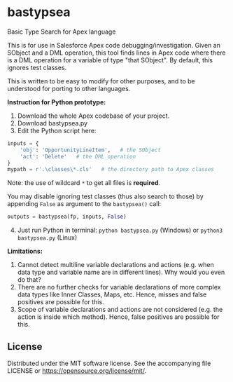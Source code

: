 # bastypsea
Basic Type Search for Apex language

This is for use in Salesforce Apex code debugging/investigation.
Given an SObject and a DML operation, this tool finds lines in Apex code
where there is a DML operation for a variable of type "that SObject".
By default, this ignores test classes.

This is written to be easy to modify for other purposes, and to be
understood for porting to other languages.

**Instruction for Python prototype:**
1) Download the whole Apex codebase of your project.
2) Download bastypsea.py
3) Edit the Python script here:
```Python
inputs = {
    'obj': 'OpportunityLineItem',   # the SObject
    'act': 'Delete'   # the DML operation
}
mypath = r'.\classes\*.cls'   # the directory path to Apex classes
```
Note: the use of wildcard `*` to get all files is **required**.

You may disable ignoring test classes (thus also search to those)
by appending `False` as argument to the `bastypsea()` call:
```Python
outputs = bastypsea(fp, inputs, False)
```
4) Just run Python in terminal: `python bastypsea.py` (Windows)
or `python3 bastypsea.py` (Linux)

**Limitations:**
1) Cannot detect multiline variable declarations and actions
   (e.g. when data type and variable name are in different lines).
   Why would you even do that?
2) There are no further checks for variable declarations of more
   complex data types like Inner Classes, Maps, etc.
   Hence, misses and false positives are possible for this.
3) Scope of variable declarations and actions are not considered
   (e.g. the action is inside which method).
   Hence, false positives are possible for this.

## License
Distributed under the MIT software license. See the accompanying
file LICENSE or https://opensource.org/license/mit/.

